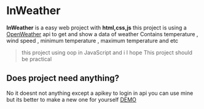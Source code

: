 # InWeather
**InWeather** is a easy web project with **html,css,js**
this project is using a [OpenWeather](https://openweathermap.org/) api to get and show a data of weather Contains temperature , wind speed , minimum temperature , maximum temperature and etc 
>this project using oop in JavaScript and i I hope This project should be practical 

## Does project need anything?
No it doesnt not anything except a apikey to login in api 
you can use mine but its better to make a new one for yourself
[DEMO](http://inweather.nightcode.ml)


